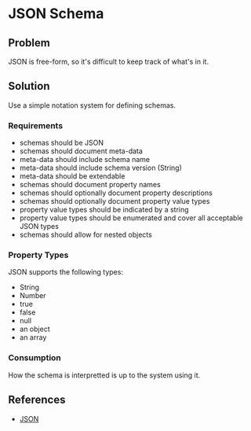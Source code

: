 # JSON Schema

## Problem

JSON is free-form, so it's difficult to keep track of what's in it.

## Solution

Use a simple notation system for defining schemas.

### Requirements

* schemas should be JSON
* schemas should document meta-data
* meta-data should include schema name
* meta-data should include schema version (String)
* meta-data should be extendable
* schemas should document property names
* schemas should optionally document property descriptions
* schemas should optionally document property value types
* property value types should be indicated by a string
* property value types should be enumerated and cover all acceptable JSON types
* schemas should allow for nested objects

### Property Types

JSON supports the following types:

* String
* Number
* true
* false
* null
* an object
* an array

### Consumption

How the schema is interpretted is up to the system using it.

## References

* [JSON](http://json.org/)